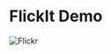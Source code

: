 FlickIt Demo
=============


![Flickr](https://github.com/vasanthykolluri/FlickIt/blob/master/FlickItAppDemo.gif)
